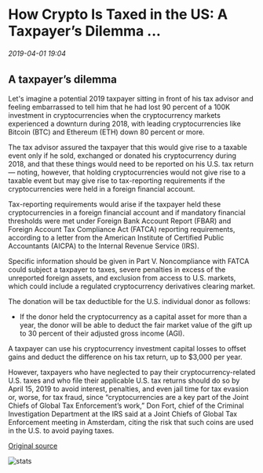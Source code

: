 # How Crypto Is Taxed in the US: A Taxpayer’s Dilemma ...

###### 2019-04-01 19:04

## A taxpayer’s dilemma

Let's imagine a potential 2019 taxpayer sitting in front of his tax advisor and feeling embarrassed to tell him that he had lost 90 percent of a 100K investment in cryptocurrencies when the cryptocurrency markets experienced a downturn during 2018, with leading cryptocurrencies like Bitcoin (BTC) and Ethereum (ETH) down 80 percent or more.

The tax advisor assured the taxpayer that this would give rise to a taxable event only if he sold, exchanged or donated his cryptocurrency during 2018, and that these things would need to be reported on his U.S. tax return — noting, however, that holding cryptocurrencies would not give rise to a taxable event but may give rise to tax-reporting requirements if the cryptocurrencies were held in a foreign financial account.

Tax-reporting requirements would arise if the taxpayer held these cryptocurrencies in a foreign financial account and if mandatory financial thresholds were met under Foreign Bank Account Report (FBAR) and Foreign Account Tax Compliance Act (FATCA) reporting requirements, according to a letter from the American Institute of Certified Public Accountants (AICPA) to the Internal Revenue Service (IRS).

Specific information should be given in Part V. Noncompliance with FATCA could subject a taxpayer to taxes, severe penalties in excess of the unreported foreign assets, and exclusion from access to U.S. markets, which could include a regulated cryptocurrency derivatives clearing market.

The donation will be tax deductible for the U.S. individual donor as follows:

- If the donor held the cryptocurrency as a capital asset for more than a year, the donor will be able to deduct the fair market value of the gift up to 30 percent of their adjusted gross income (AGI).

A taxpayer can use his cryptocurrency investment capital losses to offset gains and deduct the difference on his tax return, up to $3,000 per year.

However, taxpayers who have neglected to pay their cryptocurrency-related U.S. taxes and who file their applicable U.S. tax returns should do so by April 15, 2019 to avoid interest, penalties, and even jail time for tax evasion or, worse, for tax fraud, since “cryptocurrencies are a key part of the Joint Chiefs of Global Tax Enforcement’s work,” Don Fort, chief of the Criminal Investigation Department at the IRS said at a Joint Chiefs of Global Tax Enforcement meeting in Amsterdam, citing the risk that such coins are used in the U.S. to avoid paying taxes.

[Original source](https://cointelegraph.com/news/how-crypto-is-taxed-in-the-us-a-taxpayers-dilemma)

![stats](https://c.statcounter.com/11760860/0/a89fa40b/1/ "stats")